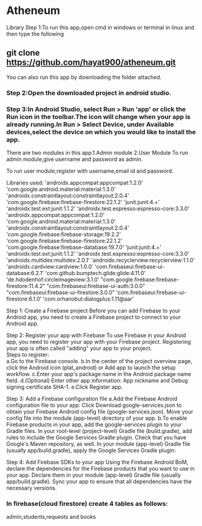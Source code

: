 # Atheneum
Library
Step 1:To run this app,open cmd in windows or terminal in linux and then type the following
## git clone https://github.com/hayat900/atheneum.git
You can also run this app by downloading the folder attached.
### Step 2:Open the downloaded project in android studio.
### Step 3:In Android Studio, select Run > Run ‘app' or click the Run icon in the toolbar.The icon will change when your app is already running.In Run > Select Device, under Available devices,select the device on which you would like to install the app.

There are two modules in this app.1.Admin module  2.User Module
To run admin module,give username and password as admin.

To run user module,register with username,email id and password.



Libraries used:
    'androidx.appcompat:appcompat:1.2.0'
    'com.google.android.material:material:1.3.0'
    'androidx.constraintlayout:constraintlayout:2.0.4'
    'com.google.firebase:firebase-firestore:22.1.2'
    'junit:junit:4.+'
    'androidx.test.ext:junit:1.1.2'
    'androidx.test.espresso:espresso-core:3.3.0'
    'androidx.appcompat:appcompat:1.2.0'
    'com.google.android.material:material:1.3.0'
    'androidx.constraintlayout:constraintlayout:2.0.4'
    'com.google.firebase:firebase-storage:19.2.2'
    'com.google.firebase:firebase-firestore:22.1.2'
    'com.google.firebase:firebase-database:19.7.0'
    'junit:junit:4.+'
    'androidx.test.ext:junit:1.1.2'
    'androidx.test.espresso:espresso-core:3.3.0'
    'androidx.multidex:multidex:2.0.1'
    'androidx.recyclerview:recyclerview:1.1.0'
    'androidx.cardview:cardview:1.0.0'
    'com.firebaseui:firebase-ui-database:6.2.1'
    'com.github.bumptech.glide:glide:4.11.0'
    'de.hdodenhof:circleimageview:3.1.0'
    "com.google.firebase:firebase-firestore:11.4.2"
    "com.firebaseui:firebase-ui-auth:3.0.0"
    "com.firebaseui:firebase-ui-firestore:3.0.0"
    'com.firebaseui:firebase-ui-firestore:6.1.0'
    'com.orhanobut:dialogplus:1.11@aar'
    
Step 1: Create a Firebase project
Before you can add Firebase to your Android app, you need to create a Firebase project to connect to your Android app. 

Step 2: Register your app with Firebase
To use Firebase in your Android app, you need to register your app with your Firebase project. Registering your app is often called "adding" your app to your project.    
Steps to register:   
a.Go to the Firebase console.
b.In the center of the project overview page, click the Android icon (plat_android) or Add app to launch the setup workflow.
c.Enter your app's package name in the Android package name field.
d.(Optional) Enter other app information: App nickname and Debug signing certificate SHA-1.
e.Click Register app.

Step 3: Add a Firebase configuration file
a.Add the Firebase Android configuration file to your app:
Click Download google-services.json to obtain your Firebase Android config file (google-services.json).
Move your config file into the module (app-level) directory of your app.
b.To enable Firebase products in your app, add the google-services plugin to your Gradle files.
In your root-level (project-level) Gradle file (build.gradle), add rules to include the Google Services Gradle plugin. Check that you have Google's Maven repository, as well.
In your module (app-level) Gradle file (usually app/build.gradle), apply the Google Services Gradle plugin:

Step 4: Add Firebase SDKs to your app
Using the Firebase Android BoM, declare the dependencies for the Firebase products that you want to use in your app. Declare them in your module (app-level) Gradle file (usually app/build.gradle).
Sync your app to ensure that all dependencies have the necessary versions.

### In firebase(cloud firestore) create 4 tables as follows:
admin,students,requests and books

